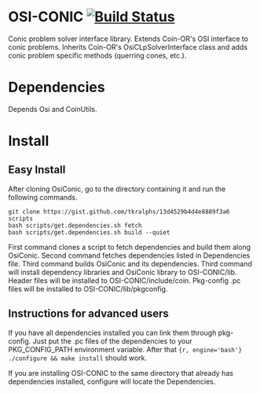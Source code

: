 OSI-CONIC [![Build Status](https://travis-ci.org/aykutbulut/OSI-CONIC.svg?branch=master)](https://travis-ci.org/aykutbulut/OSI-CONIC)
===


Conic problem solver interface library. Extends Coin-OR's OSI interface to conic problems. Inherits Coin-OR's OsiCLpSolverInterface class and adds conic problem specific methods (querring cones, etc.).

Dependencies
===
Depends Osi and CoinUtils.

Install
===

Easy Install
----
After cloning OsiConic, go to the directory containing it and run the following commands.
```{r, engine='bash', count_lines}
git clone https://gist.github.com/tkralphs/13d4529b4d4e8889f3a6 scripts
bash scripts/get.dependencies.sh fetch
bash scripts/get.dependencies.sh build --quiet
```
First command clones a script to fetch dependencies and build them along OsiConic. Second command fetches dependencies listed in Dependencies file. Third command builds OsiConic and its dependencies. Third command will install dependency libraries and OsiConic library to OSI-CONIC/lib. Header files will be installed to OSI-CONIC/include/coin. Pkg-config .pc files will be installed to OSI-CONIC/lib/pkgconfig.

Instructions for advanced users
----
If you have all dependencies installed you can link them through pkg-config. Just put the .pc files of the dependencies to your PKG_CONFIG_PATH environment variable. After that ```{r, engine='bash'} ./configure && make install``` should work.

If you are installing OSI-CONIC to the same directory that already has dependencies installed, configure will locate the Dependencies.
